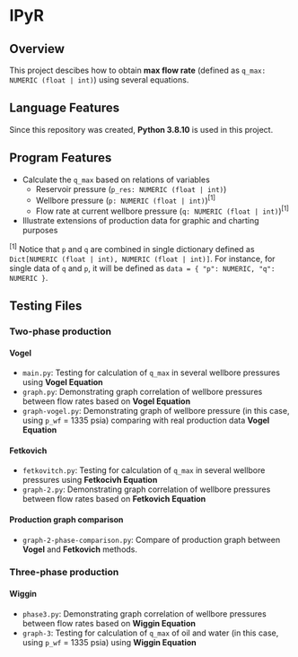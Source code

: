 # IPyR

## Overview
This project descibes how to obtain **max flow rate** (defined as `q_max: NUMERIC (float | int)`) using several equations.

## Language Features
Since this repository was created, **Python 3.8.10** is used in this project.

## Program Features
- Calculate the `q_max` based on relations of variables
    - Reservoir pressure (`p_res: NUMERIC (float | int)`)
    - Wellbore pressure (`p: NUMERIC (float | int)`)<sup>[1]</sup>
    - Flow rate at current wellbore pressure (`q: NUMERIC (float | int)`)<sup>[1]</sup>
- Illustrate extensions of production data for graphic and charting purposes
    
<sup>[1]</sup> Notice that `p` and `q` are combined in single dictionary defined as `Dict[NUMERIC (float | int), NUMERIC (float | int)]`. For instance, for single data of `q` and `p`, it will be defined as `data = { "p": NUMERIC, "q": NUMERIC }`.

## Testing Files
### Two-phase production
#### Vogel
- `main.py`: Testing for calculation of `q_max` in several wellbore pressures using **Vogel Equation**
- `graph.py`: Demonstrating graph correlation of wellbore pressures between flow rates based on **Vogel Equation**
- `graph-vogel.py`: Demonstrating graph of wellbore pressure (in this case, using `p_wf` = 1335 psia) comparing with real production data **Vogel Equation**

#### Fetkovich
- `fetkovitch.py`: Testing for calculation of `q_max` in several wellbore pressures using **Fetkocivh Equation**
- `graph-2.py`: Demonstrating graph correlation of wellbore pressures between flow rates based on  **Fetkovich Equation**

#### Production graph comparison
- `graph-2-phase-comparison.py`: Compare of production graph between **Vogel** and **Fetkovich** methods.

### Three-phase production
#### Wiggin
- `phase3.py`: Demonstrating graph correlation of wellbore pressures between flow rates based on **Wiggin Equation**
- `graph-3`: Testing for calculation of `q_max` of oil and water (in this case, using `p_wf` = 1335 psia) using **Wiggin Equation**